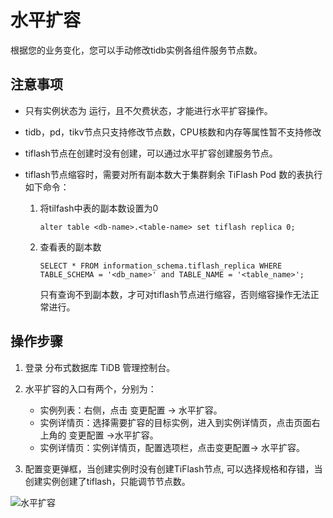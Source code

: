 # 水平扩容

根据您的业务变化，您可以手动修改tidb实例各组件服务节点数。

## 注意事项

- 只有实例状态为 运行，且不欠费状态，才能进行水平扩容操作。

- tidb，pd，tikv节点只支持修改节点数，CPU核数和内存等属性暂不支持修改

- tiflash节点在创建时没有创建，可以通过水平扩容创建服务节点。

- tiflash节点缩容时，需要对所有副本数大于集群剩余 TiFlash Pod 数的表执行如下命令：

  1. 将tilfash中表的副本数设置为0

     ```shell
     alter table <db-name>.<table-name> set tiflash replica 0;
     ```

  2. 查看表的副本数

     ```shell
     SELECT * FROM information_schema.tiflash_replica WHERE TABLE_SCHEMA = '<db_name>' and TABLE_NAME = '<table_name>';
     ```

     只有查询不到副本数，才可对tiflash节点进行缩容，否则缩容操作无法正常进行。

## 操作步骤

1. 登录 分布式数据库 TiDB 管理控制台。

2. 水平扩容的入口有两个，分别为：

   - 实例列表：右侧，点击 变更配置 -> 水平扩容。
   - 实例详情页：选择需要扩容的目标实例，进入到实例详情页，点击页面右上角的 变更配置 ->水平扩容。
   - 实例详情页：实例详情页，配置选项栏，点击变更配置-> 水平扩容。

3. 配置变更弹框，当创建实例时没有创建TiFlash节点, 可以选择规格和存错，当创建实例创建了tiflash，只能调节节点数。

![水平扩容](../../../../../image/TiDB/nodifyNodeNum.png)

